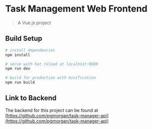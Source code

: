 # Task Management Web Frontend

> A Vue.js project

## Build Setup

``` bash
# install dependencies
npm install

# serve with hot reload at localhost:8080
npm run dev

# build for production with minification
npm run build
```
## Link to Backend
The backend for this project can be found at [https://github.com/pgmorgan/task-manager-api](https://github.com/pgmorgan/task-manager-api)

